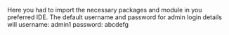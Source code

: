 Here you had to import the necessary packages and module in you preferred IDE.
The default username and password for admin login details will
username: admin1
password: abcdefg

